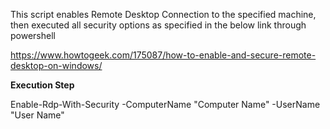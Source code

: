 This script enables Remote Desktop Connection to the specified machine, then executed all security options as specified in the below link through powershell

https://www.howtogeek.com/175087/how-to-enable-and-secure-remote-desktop-on-windows/

**Execution Step**

Enable-Rdp-With-Security -ComputerName "Computer Name" -UserName "User Name"
